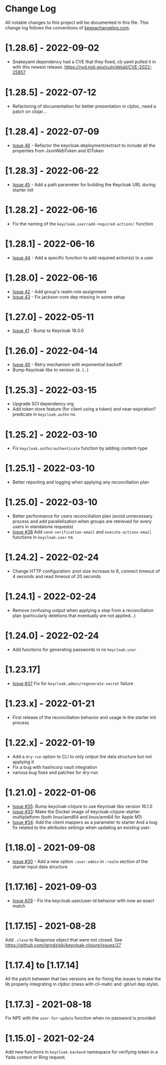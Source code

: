 # Change Log
All notable changes to this project will be documented in this file. 
This change log follows the conventions of [keepachangelog.com](http://keepachangelog.com/).

# [1.28.6] - 2022-09-02

- Snakeyaml dependency had a CVE that they fixed, clj-yaml pulled it in with this newest release. https://nvd.nist.gov/vuln/detail/CVE-2022-25857

# [1.28.5] - 2022-07-12

- Refactoring of documentation for better presentation in cljdoc, need a patch on clojar...

# [1.28.4] - 2022-07-09

- [Issue 46](https://github.com/jgrodziski/keycloak-clojure/issues/46) - Refactor the keycloak.deployment/extract to include all the properties from JsonWebToken and IDToken

# [1.28.3] - 2022-06-22

- [Issue 45](https://github.com/jgrodziski/keycloak-clojure/issues/45) - Add a path parameter for building the Keycloak URL during starter init

# [1.28.2] - 2022-06-16

- Fix the naming of the `keycloak.user/add-required-actions!` function

# [1.28.1] - 2022-06-16

- [Issue 44](https://github.com/jgrodziski/keycloak-clojure/issues/44) - Add a specific function to add required action(s) to a user

# [1.28.0] - 2022-06-16

- [Issue 42](https://github.com/jgrodziski/keycloak-clojure/issues/42) - Add group's realm role assignment
- [Issue 43](https://github.com/jgrodziski/keycloak-clojure/issues/43) - Fix jackson-core dep missing in some setup

# [1.27.0] - 2022-05-11

- [Issue 41](https://github.com/jgrodziski/keycloak-clojure/issues/41) - Bump to Keycloak 18.0.0

# [1.26.0] - 2022-04-14

- [Issue 40](https://github.com/jgrodziski/keycloak-clojure/issues/40) - Retry mechanism with exponential backoff
- Bump Keycloak libs to version `16.1.1`

# [1.25.3] - 2022-03-15

- Upgrade SCI dependency org 
- Add token store feature (for client using a token) and near-expiration? predicate in `keycloak.authn` ns

# [1.25.2] - 2022-03-10

- Fix `keycloak.authn/authenticate` function by adding content-type 

# [1.25.1] - 2022-03-10

- Better reporting and logging when applying any reconciliation plan

# [1.25.0] - 2022-03-10

- Better performance for users reconciliation plan (avoid unnecessary process and add parallelization when groups are retrieved for every users in standalone requests) 
- [Issue #38](https://github.com/jgrodziski/keycloak-clojure/issues/38) Add `send-verification-email` and `execute-actions-email` functions in `keycloak.user` ns

# [1.24.2] - 2022-02-24

- Change HTTP configuration: pool size increase to 8, connect timeout of 4 seconds and read timeout of 20 seconds

# [1.24.1] - 2022-02-24

- Remove confusing output when applying a step from a reconciliation plan (particularly deletions that eventually are not applied...)

# [1.24.0] - 2022-02-24

- Add functions for generating passwords in ns `keycloak.user`

# [1.23.17]

- [Issue #37](https://github.com/jgrodziski/keycloak-clojure/issues/37) Fix for `keycloak.admin/regenerate-secret` failure

# [1.23.x] - 2022-01-21

- First release of the reconciliation behavior and usage in the starter init process

# [1.22.x] - 2022-01-19
- Add a `dry-run` option to CLI to only ontput the data structure but not applying it
- Fix a bug with hashicorp vault integration
- various bug fixes and patches for dry-run 

# [1.21.0] - 2022-01-06

- [Issue #35](https://github.com/jgrodziski/keycloak-clojure/issues/35): Bump keycloak-clojure to use Keycloak libs version 16.1.0
- [Issue #33](https://github.com/jgrodziski/keycloak-clojure/issues/33): Make the Docker image of keycloak-clojure-starter multiplatform (both linux/amd64 and linux/arm64 for Apple M1) 
- [Issue #34](https://github.com/jgrodziski/keycloak-clojure/issues/34): Add the client mappers as a parameter to starter
And a bug fix related to the attributes settings when updating an existing user.

# [1.18.0] - 2021-09-08

- [Issue #30](https://github.com/jgrodziski/keycloak-clojure/issues/30) - Add a new option `:user-admin` in `:realm` section of the starter input data structure

# [1.17.16] - 2021-09-03

- [Issue #29](https://github.com/jgrodziski/keycloak-clojure/issues/29) - Fix the keycloak.user/user-id behavior with now an exact match

# [1.17.15] - 2021-08-28

Add `.close` to Response object that were not closed. See https://github.com/jgrodziski/keycloak-clojure/issues/27

# [1.17.4] to [1.17.14]

All the patch between that two versions are for fixing the issues to make the lib properly integrating in cljdoc (mess with cli-matic and :git/url dep style).

# [1.17.3] - 2021-08-18

Fix NPE with the `user-for-update` function when no password is provided

# [1.15.0] - 2021-02-24

Add new functions in `keycloak.backend` namespace for verifying token in a Yada context or Ring request.


